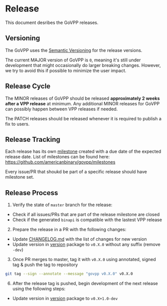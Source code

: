 # Release

This document desribes the GoVPP releases.

## Versioning

The GoVPP uses the [Semantic Versioning](https://semver.org/) for the release versions.

The current MAJOR version of GoVPP is `0`, meaning it's still under development that might occasionally do larger breaking changes. However, we try to avoid this if possible to minimize the user impact.

## Release Cycle

The MINOR releases of GoVPP should be released **approximately 2 weeks after a VPP release** at minimum. Any additional MINOR releases for GoVPP can possibly happen between VPP releases if needed.

The PATCH releases should be released whenever it is required to publish a fix to users.

## Release Tracking

Each release has its own [milestone](https://docs.github.com/en/issues/using-labels-and-milestones-to-track-work/about-milestones) created with a due date of the expected release date. List of milestones can be found here: https://github.com/americanbinary/govpp/milestones

Every issue/PR that shoukd be part of a specific release should have milestone set.

## Release Process

1. Verify the state of `master` branch for the release:
  - Check if all issues/PRs that are part of the release milestone are closed
  - Check if the generated `binapi` is compatible with the lastest VPP release
2. Prepare the release in a PR with the following changes:
  - Update [CHANGELOG.md](https://github.com/americanbinary/govpp/blob/master/CHANGELOG.md) with the list of changes for new version
  - Update version in [version](https://github.com/americanbinary/govpp/blob/master/version/version.go) package to `v0.X.0` without any suffix (remove `-dev`)
3. Once PR merges to master, tag it with `v0.X.0` using annotated, signed tag & push the tag to repository
  ```sh
  git tag --sign --annotate --message "govpp v0.X.0" v0.X.0
  ```
6. After the release tag is pushed, begin development of the next release using the following steps:
  - Update version in [version](https://github.com/americanbinary/govpp/blob/master/version/version.go) package to `v0.X+1.0-dev`
